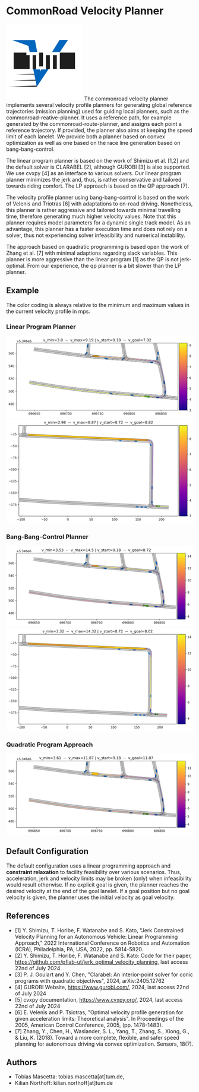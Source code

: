 # CommonRoad Velocity Planner
![Example_LP_1](assets/velocity_planner_logo.svg)
The commonroad velocity planner implements several velocity profile planners for generating global reference trajectories (mission planning)
used for guiding local planners, such as the commonroad-reative-planner.
It uses a reference path, for example generated by the commonroad-route-planner, and assigns each point a reference trajectory.
If provided, the planner also aims at keeping the speed limit of each lanelet.
We provide both a planner based on convex optimization as well as one based on the race line generation based on bang-bang-control.

The linear program planner is based on the work of Shimizu et al. [1,2] and the default solver is CLARABEL [2], although GUROBI [3]
is also supported. We use cvxpy [4] as an interface to various solvers. Our linear program planner minimizes the jerk and, thus, is
rather conservative and tailored towards riding comfort. The LP approach is based on the QP approach [7].

The velocity profile planner using bang-bang-control is based on the work of Velenis and Triotras [6] with adaptations to on-road driving. 
Nonetheless, this planner is rather aggressive and tailored towards minimal travelling time, therefore generating much higher velocity values. 
Note that this planner requires model parameters
for a dynamic single track model. As an advantage, this planner has a faster execution time and does not rely on a solver, thus not experiencing
solver infeasibility and numerical instability.

The approach based on quadratic programming is based open the work of Zhang et al. [7] with minimal adaptions regarding slack variables. 
This planner is more aggressive than the linear program [1] as the QP is not jerk-optimal. From our experience, the qp planner
is a bit slower than the LP planner.


## Example
The color coding is always relative to the minimum and maximum values in the current velocity profile in mps.

### Linear Program Planner
![Example_LP_1](assets/example_lp_1.png)
![Example_LP_1](assets/example_lp_2.png)

### Bang-Bang-Control Planner
![Example_LP_1](assets/example_bb_1.png)
![Example_LP_1](assets/example_bb_2.png)

### Quadratic Program Approach
![Example_QP_!](assets/example_qp_1.png)





## Default Configuration
The default configuration uses a linear programming approach and **constraint relaxation** to facility feasibility over various scenarios.
Thus, acceleration, jerk and velocity limits may be broken (only) when infeasibility would result otherwise.
If no explicit goal is given, the planner reaches the desired velocity at the end of the goal lanelet.
If a goal position but no goal velocity is given, the planner uses the initial velocity as goal velocity.


## References
- [1] Y. Shimizu, T. Horibe, F. Watanabe and S. Kato, "Jerk Constrained Velocity Planning for an Autonomous Vehicle: Linear Programming Approach," 2022 International Conference on Robotics and Automation (ICRA), Philadelphia, PA, USA, 2022, pp. 5814-5820.
- [2] Y. Shimizu, T. Horibe, F. Watanabe and S. Kato: Code for their paper, https://github.com/pflab-ut/jerk_optimal_velocity_planning, last access 22nd of July 2024
- [3] P. J. Goulart and Y. Chen, "Clarabel: An interior-point solver for conic programs with quadratic objectives", 2024, arXiv:2405.12762
- [4] GUROBI Website, https://www.gurobi.com/, 2024, last access 22nd of July 2024
- [5] cvxpy documentation,  https://www.cvxpy.org/, 2024, last access 22nd of July 2024
- [6]  E. Velenis and P. Tsiotras, "Optimal velocity profile generation for given acceleration limits: Theoretical analysis". In Proceedings of the 2005, American Control Conference, 2005, (pp. 1478-1483).
- [7] Zhang, Y., Chen, H., Waslander, S. L., Yang, T., Zhang, S., Xiong, G., & Liu, K. (2018). Toward a more complete, flexible, and safer speed planning for autonomous driving via convex optimization. Sensors, 18(7).

## Authors
- Tobias Mascetta: tobias.mascetta[at]tum.de,
- Kilian Northoff: kilian.northoff[at]tum.de
